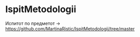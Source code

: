 # IspitMetodologii
Испитот по предметот -> https://github.com/MartinaRistic/IspitMetodologii/tree/master
